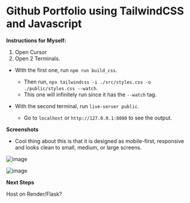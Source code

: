 # Github Portfolio using TailwindCSS and Javascript

**Instructions for Myself:**

1. Open Cursor
2. Open 2 Terminals.

- With the first one, run `npm run build_css`.
	- Then run, `npx tailwindcss -i ./src/styles.css -o ./public/styles.css --watch`.
	- This one will infinitely run since it has the `--watch` tag.

- With the second terminal, run `live-server public`.
	- Go to `localhost` or `http://127.0.0.1:8080` to see the output.

**Screenshots**

- Cool thing about this is that it is designed as mobile-first, responsive and looks clean to small, medium, or large screens.

![image](https://github.com/LifeGains/tailwind_css_portfolio/assets/68449363/d0e42d84-4135-47e7-82ca-aa07969ca66e)

![image](https://github.com/LifeGains/tailwind_css_portfolio/assets/68449363/82298626-0a14-499d-a39e-1524cbf40b4f)

**Next Steps**

Host on Render/Flask?